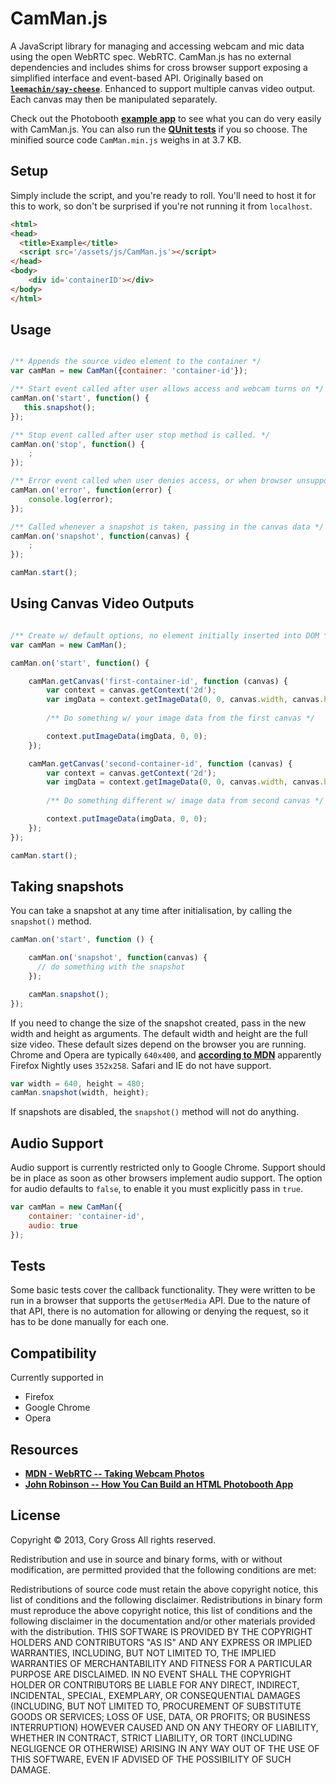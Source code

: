 CamMan.js
===========
A JavaScript library for managing and accessing webcam and mic data using the
open WebRTC spec. WebRTC. CamMan.js has no external dependencies and includes
shims for cross browser support exposing a simplified interface and event-based
API. Originally based on [**`leemachin/say-cheese`**][say-cheese]. Enhanced
to support multiple canvas video output. Each canvas may then be manipulated
separately.

Check out the Photobooth [**example app**][demo] to see what you can do very
easily with CamMan.js. You can also run the [**QUnit tests**][tests] if you so
choose. The minified source code `CamMan.min.js` weighs in at 3.7 KB.

Setup
-----
Simply include the script, and you're ready to roll. You'll need to host
it for this to work, so don't be surprised if you're not running it from
`localhost`.
	
```html
<html>
<head>
  <title>Example</title>
  <script src='/assets/js/CamMan.js'></script>
</head>
<body>
	<div id='containerID'></div>
</body>
</html>
```

Usage
-----

```javascript

/** Appends the source video element to the container */
var camMan = new CamMan({container: 'container-id'});

/** Start event called after user allows access and webcam turns on */
camMan.on('start', function() {
   this.snapshot();
});

/** Stop event called after user stop method is called. */
camMan.on('stop', function() {
	;
});

/** Error event called when user denies access, or when browser unsupported */
camMan.on('error', function(error) {
	console.log(error);
});

/** Called whenever a snapshot is taken, passing in the canvas data */
camMan.on('snapshot', function(canvas) {
	;
});

camMan.start();
```

Using Canvas Video Outputs
------------------------------
```javascript

/** Create w/ default options, no element initially inserted into DOM */
var camMan = new CamMan();

camMan.on('start', function() {

    camMan.getCanvas('first-container-id', function (canvas) {
		var context = canvas.getContext('2d');
		var imgData = context.getImageData(0, 0, canvas.width, canvas.height);
		
		/** Do something w/ your image data from the first canvas */

		context.putImageData(imgData, 0, 0);
    });

    camMan.getCanvas('second-container-id', function (canvas) {
		var context = canvas.getContext('2d');
		var imgData = context.getImageData(0, 0, canvas.width, canvas.height);
		
		/** Do something different w/ image data from second canvas */

		context.putImageData(imgData, 0, 0);
    });
});

camMan.start();
```

Taking snapshots
----------------

You can take a snapshot at any time after initialisation, by calling the
`snapshot()` method.

```javascript
camMan.on('start', function () {

	camMan.on('snapshot', function(canvas) {
	  // do something with the snapshot
	});

	camMan.snapshot();
});
```

If you need to change the size of the snapshot created, pass in the new width 
and height as arguments. The default width and height are the full size video.
These default sizes depend on the browser you are running. Chrome and Opera
are typically `640x400`, and [**according to MDN**][mdn] apparently Firefox
Nightly uses `352x258`. Safari and IE do not have support.

```javascript
var width = 640, height = 480;
camMan.snapshot(width, height);
```

If snapshots are disabled, the `snapshot()` method will not do anything.

Audio Support
-----------------------

Audio support is currently restricted only to Google Chrome. Support should
be in place as soon as other browsers implement audio support. The option for
audio defaults to `false`, to enable it you must explicitly pass in `true`.

```javascript
var camMan = new CamMan({
    container: 'container-id',
    audio: true 
});
```

Tests
-----

Some basic tests cover the callback functionality. They were written
to be run in a browser that supports the `getUserMedia` API. Due to
the nature of that API, there is no automation for allowing or denying
the request, so it has to be done manually for each one.

Compatibility
-------------

Currently supported in

- Firefox
- Google Chrome
- Opera

Resources
-----------
 - [**MDN - WebRTC -- Taking Webcam Photos**][mdn]
 - [**John Robinson -- How You Can Build an HTML Photobooth App**][robinson]

License
-------

Copyright &copy; 2013, Cory Gross
All rights reserved.

Redistribution and use in source and binary forms, with or without modification,
are permitted provided that the following conditions are met:

Redistributions of source code must retain the above copyright notice, this list
of conditions and the following disclaimer. Redistributions in binary form must
reproduce the above copyright notice, this list of conditions and the following
disclaimer in the documentation and/or other materials provided with the
distribution. THIS SOFTWARE IS PROVIDED BY THE COPYRIGHT HOLDERS AND
CONTRIBUTORS "AS IS" AND ANY EXPRESS OR IMPLIED WARRANTIES, INCLUDING, BUT NOT
LIMITED TO, THE IMPLIED WARRANTIES OF MERCHANTABILITY AND FITNESS FOR A
PARTICULAR PURPOSE ARE DISCLAIMED. IN NO EVENT SHALL THE COPYRIGHT HOLDER OR
CONTRIBUTORS BE LIABLE FOR ANY DIRECT, INDIRECT, INCIDENTAL, SPECIAL, EXEMPLARY,
OR CONSEQUENTIAL DAMAGES (INCLUDING, BUT NOT LIMITED TO, PROCUREMENT OF
SUBSTITUTE GOODS OR SERVICES; LOSS OF USE, DATA, OR PROFITS; OR BUSINESS
INTERRUPTION) HOWEVER CAUSED AND ON ANY THEORY OF LIABILITY, WHETHER IN
CONTRACT, STRICT LIABILITY, OR TORT (INCLUDING NEGLIGENCE OR OTHERWISE) ARISING
IN ANY WAY OUT OF THE USE OF THIS SOFTWARE, EVEN IF ADVISED OF THE POSSIBILITY
OF SUCH DAMAGE.


[demo]: http://coryg89.github.io/CamMan.js/example
[tests]: http://coryg89.github.io/CamMan.js/test
[say-cheese]: https://github.com/leemachin/say-cheese
[robinson]: http://www.storminthecastle.com/2013/05/07/how-you-can-build-an-html5-photobooth-app/
[mdn]: https://developer.mozilla.org/en-US/docs/WebRTC/Taking_webcam_photos